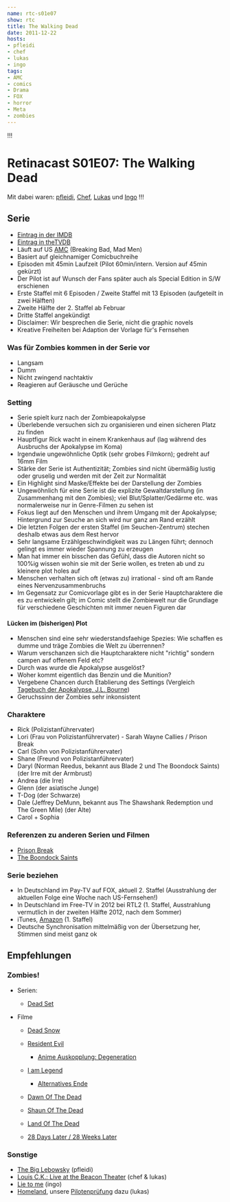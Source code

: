```yaml
---
name: rtc-s01e07
show: rtc
title: The Walking Dead
date: 2011-12-22
hosts:
- pfleidi
- chef
- lukas
- ingo
tags:
- AMC
- comics
- Drama
- FOX
- horror
- Meta
- zombies
---
```

!!!

# Retinacast S01E07: The Walking Dead
Mit dabei waren: [pfleidi](http://twitter.com/pfleidi), [Chef](http://twitter.com/grischder), [Lukas](http://twitter.com/Blubser) und [Ingo](http://twitter.com/ingoebel)
!!!

## Serie

- [Eintrag in der IMDB](http://www.imdb.com/title/tt1520211/)
- [Eintrag in theTVDB](http://thetvdb.com/?tab=series&id=153021&lid=7)
- Läuft auf US [AMC](http://en.wikipedia.org/wiki/AMC_(TV_channel)) (Breaking Bad, Mad Men)
- Basiert auf gleichnamiger Comicbuchreihe
- Episoden mit 45min Laufzeit (Pilot 60min/intern. Version auf 45min gekürzt)
- Der Pilot ist auf Wunsch der Fans später auch als Special Edition in S/W erschienen
- Erste Staffel mit 6 Episoden / Zweite Staffel mit 13 Episoden (aufgeteilt in zwei Hälften)
- Zweite Hälfte der 2. Staffel ab Februar
- Dritte Staffel angekündigt
- Disclaimer: Wir besprechen die Serie, nicht die graphic novels
- Kreative Freiheiten bei Adaption der Vorlage für's Fernsehen

### Was für Zombies kommen in der Serie vor

- Langsam
- Dumm
- Nicht zwingend nachtaktiv
- Reagieren auf Geräusche und Gerüche

### Setting

- Serie spielt kurz nach der Zombieapokalypse
- Überlebende versuchen sich zu organisieren und einen sicheren Platz zu finden
- Hauptfigur Rick wacht in einem Krankenhaus auf (lag während des Ausbruchs der Apokalypse im Koma)
- Irgendwie ungewöhnliche Optik (sehr grobes Filmkorn); gedreht auf 16mm Film
- Stärke der Serie ist Authentizität; Zombies sind nicht übermäßig lustig oder gruselig und werden mit der Zeit zur Normalität
- Ein Highlight sind Maske/Effekte bei der Darstellung der Zombies
- Ungewöhnlich für eine Serie ist die explizite Gewaltdarstellung (in Zusammenhang mit den Zombies); viel Blut/Splatter/Gedärme etc. was normalerweise nur in Genre-Filmen zu sehen ist
- Fokus liegt auf den Menschen und ihrem Umgang mit der Apokalypse; Hintergrund zur Seuche an sich wird nur ganz am Rand erzählt
- Die letzten Folgen der ersten Staffel (im Seuchen-Zentrum) stechen deshalb etwas aus dem Rest hervor
- Sehr langsame Erzählgeschwindigkeit was zu Längen führt; dennoch gelingt es immer wieder Spannung zu erzeugen
- Man hat immer ein bisschen das Gefühl, dass die Autoren nicht so 100%ig wissen wohin sie mit der Serie wollen, es treten ab und zu kleinere plot holes auf
- Menschen verhalten sich oft (etwas zu) irrational - sind oft am Rande eines Nervenzusammenbruchs
- Im Gegensatz zur Comicvorlage gibt es in der Serie Hauptcharaktere die es zu entwickeln gilt; im Comic stellt die Zombiewelt nur die Grundlage für verschiedene Geschichten mit immer neuen Figuren dar

#### Lücken im (bisherigen) Plot

- Menschen sind eine sehr wiederstandsfaehige Spezies: Wie schaffen es dumme und träge Zombies die Welt zu überrennen?
- Warum verschanzen sich die Hauptcharaktere nicht "richtig" sondern campen auf offenem Feld etc?
- Durch was wurde die Apokalypse ausgelöst?
- Woher kommt eigentlich das Benzin und die Munition?
- Vergebene Chancen durch Etablierung des Settings (Vergleich [Tagebuch der Apokalypse, J.L. Bourne](http://www.amazon.de/Tagebuch-Apokalypse-Roman-J-L-Bourne/dp/3453527933/ref=sr_1_1?ie=UTF8&qid=1324557879&sr=8-1))
- Geruchssinn der Zombies sehr inkonsistent

### Charaktere

- Rick (Polizistanführervater)
- Lori (Frau von Polizistanführervater) - Sarah Wayne Callies / Prison Break
- Carl (Sohn von Polizistanführervater)
- Shane (Freund von Polizistanführervater)
- Daryl (Norman Reedus, bekannt aus Blade 2 und The Boondock Saints) (der Irre mit der Armbrust)
- Andrea (die Irre)
- Glenn (der asiatische Junge)
- T-Dog (der Schwarze)
- Dale (Jeffrey DeMunn, bekannt aus The Shawshank Redemption und The Green Mile) (der Alte)
- Carol + Sophia

### Referenzen zu anderen Serien und Filmen

- [Prison Break](http://www.amazon.de/Prison-Break-komplette-Serie-Discs/dp/B003ZVJJWQ/ref=sr_1_1?ie=UTF8&qid=1323558029&sr=8-1)
- [The Boondock Saints](http://www.amazon.de/BOONDOCK-SAINTS-Unrated-Directors-BLU-RAY/dp/B003DPNMF4/ref=sr_1_1?ie=UTF8&qid=1323558004&sr=8-1)

### Serie beziehen

- In Deutschland im Pay-TV auf FOX, aktuell 2. Staffel (Ausstrahlung der aktuellen Folge eine Woche nach US-Fernsehen!)
- In Deutschland im Free-TV in 2012 bei RTL2 (1. Staffel, Ausstrahlung vermutlich in der zweiten Hälfte 2012, nach dem Sommer)
- iTunes, [Amazon](http://www.amazon.de/Walking-Dead-komplette-Staffel--Card/dp/B004L21EF8/ref=sr_1_1?ie=UTF8&qid=1323559759&sr=8-1) (1. Staffel)
- Deutsche Synchronisation mittelmäßig von der Übersetzung her, Stimmen sind meist ganz ok

## Empfehlungen

### Zombies!

- Serien:
  - [Dead Set](http://www.amazon.de/CHANNEL-DVD-Dead-Set/dp/B001CMV1GM/ref=sr_1_1?ie=UTF8&qid=1324557439&sr=8-1)

- Filme
  - [Dead Snow](http://www.amazon.de/Dead-Snow-Uncut-Vegar-Hoel/dp/B002KPW46Q/ref=sr_1_1?ie=UTF8&qid=1324557463&sr=8-1)
  - [Resident Evil](http://www.amazon.de/Resident-Evil-Milla-Jovovich/dp/B00363J12Q/ref=sr_1_1?ie=UTF8&qid=1324557483&sr=8-1)
    -  [Anime Auskopplung: Degeneration](http://www.amazon.de/Resident-Evil-Degeneration-Makoto-Kamiya/dp/B001KO73KU/ref=sr_1_1?ie=UTF8&qid=1324557503&sr=8-1)

  - [I am Legend](http://www.amazon.de/Am-Legend-Einzel-DVD-Will-Smith/dp/B0015L4WBG/ref=sr_1_1?ie=UTF8&qid=1324557530&sr=8-1)
    -  [Alternatives Ende](http://www.movieweb.com/movie/i-am-legend/alternate-ending)

  - [Dawn Of The Dead](http://www.amazon.de/Dawn-Dead-Directors-Sarah-Polley/dp/B0002ID3KE/ref=sr_1_1?ie=UTF8&qid=1324557553&sr=8-1)
  - [Shaun Of The Dead](http://www.amazon.de/Shaun-Dead-Simon-Pegg/dp/B0007M2XLU/ref=sr_1_1?ie=UTF8&qid=1324557582&sr=8-1)
  - [Land Of The Dead](http://www.amazon.de/Land-Dead-Directors-Simon-Baker/dp/B000BZFP7W/ref=sr_1_2?ie=UTF8&qid=1324557606&sr=8-2)
  - [28 Days Later / 28 Weeks Later](http://www.amazon.de/28-Days-Later-Weeks-DVDs/dp/B001GY16E8/ref=sr_1_1?ie=UTF8&qid=1324557630&sr=8-1)

### Sonstige

- [The Big Lebowsky](http://www.amazon.de/Big-Lebowski-Jeff-Bridges/dp/B000V2SGAI/ref=sr_1_1?ie=UTF8&qid=1323558113&sr=8-1) (pfleidi)
- [Louis C.K.: Live at the Beacon Theater](https://buy.louisck.net/) (chef & lukas)
- [Lie to me](http://www.amazon.de/Lie-Me-Season-One-DVDs/dp/B003OGSU4K/ref=sr_1_1?ie=UTF8&qid=1324557672&sr=8-1) (ingo)
- [Homeland](http://www.imdb.com/title/tt1796960/), unsere [Pilotenprüfung](https://secure.retinacast.de/rtc-pp-e01-homeland/) dazu (lukas)

